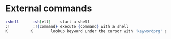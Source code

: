 # External commands

```ex
:shell  	:sh[ell]	start a shell
:!  		:!{command}	execute {command} with a shell
K  		   K		lookup keyword under the cursor with 'keywordprg' program (default: "man")
```
